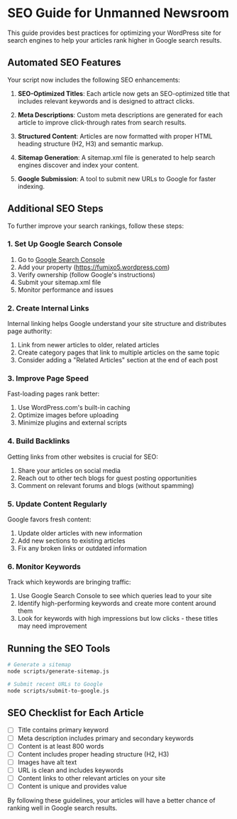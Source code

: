 # SEO Guide for Unmanned Newsroom

This guide provides best practices for optimizing your WordPress site for search engines to help your articles rank higher in Google search results.

## Automated SEO Features

Your script now includes the following SEO enhancements:

1. **SEO-Optimized Titles**: Each article now gets an SEO-optimized title that includes relevant keywords and is designed to attract clicks.

2. **Meta Descriptions**: Custom meta descriptions are generated for each article to improve click-through rates from search results.

3. **Structured Content**: Articles are now formatted with proper HTML heading structure (H2, H3) and semantic markup.

4. **Sitemap Generation**: A sitemap.xml file is generated to help search engines discover and index your content.

5. **Google Submission**: A tool to submit new URLs to Google for faster indexing.

## Additional SEO Steps

To further improve your search rankings, follow these steps:

### 1. Set Up Google Search Console

1. Go to [Google Search Console](https://search.google.com/search-console)
2. Add your property (https://fumixo5.wordpress.com)
3. Verify ownership (follow Google's instructions)
4. Submit your sitemap.xml file
5. Monitor performance and issues

### 2. Create Internal Links

Internal linking helps Google understand your site structure and distributes page authority:

1. Link from newer articles to older, related articles
2. Create category pages that link to multiple articles on the same topic
3. Consider adding a "Related Articles" section at the end of each post

### 3. Improve Page Speed

Fast-loading pages rank better:

1. Use WordPress.com's built-in caching
2. Optimize images before uploading
3. Minimize plugins and external scripts

### 4. Build Backlinks

Getting links from other websites is crucial for SEO:

1. Share your articles on social media
2. Reach out to other tech blogs for guest posting opportunities
3. Comment on relevant forums and blogs (without spamming)

### 5. Update Content Regularly

Google favors fresh content:

1. Update older articles with new information
2. Add new sections to existing articles
3. Fix any broken links or outdated information

### 6. Monitor Keywords

Track which keywords are bringing traffic:

1. Use Google Search Console to see which queries lead to your site
2. Identify high-performing keywords and create more content around them
3. Look for keywords with high impressions but low clicks - these titles may need improvement

## Running the SEO Tools

```bash
# Generate a sitemap
node scripts/generate-sitemap.js

# Submit recent URLs to Google
node scripts/submit-to-google.js
```

## SEO Checklist for Each Article

- [ ] Title contains primary keyword
- [ ] Meta description includes primary and secondary keywords
- [ ] Content is at least 800 words
- [ ] Content includes proper heading structure (H2, H3)
- [ ] Images have alt text
- [ ] URL is clean and includes keywords
- [ ] Content links to other relevant articles on your site
- [ ] Content is unique and provides value

By following these guidelines, your articles will have a better chance of ranking well in Google search results.
